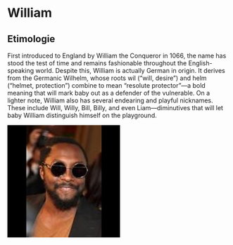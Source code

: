 # William

## Etimologie

 First introduced to England by William the Conqueror in 1066, the name has stood the test of time and remains fashionable throughout the English-speaking world. Despite this, William is actually German in origin. It derives from the Germanic Wilhelm, whose roots wil (“will, desire”) and helm (“helmet, protection”) combine to mean “resolute protector”—a bold meaning that will mark baby out as a defender of the vulnerable. On a lighter note, William also has several endearing and playful nicknames. These include Will, Willy, Bill, Billy, and even Liam—diminutives that will let baby William distinguish himself on the playground.

![William](./imagini/william%20picture.jpg)